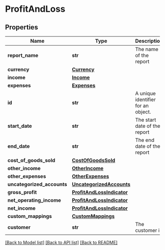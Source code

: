 # ProfitAndLoss


## Properties
Name | Type | Description | Notes
------------ | ------------- | ------------- | -------------
**report_name** | **str** | The name of the report | 
**currency** | [**Currency**](Currency.md) |  | 
**income** | [**Income**](Income.md) |  | 
**expenses** | [**Expenses**](Expenses.md) |  | 
**id** | **str** | A unique identifier for an object. | [optional] [readonly] 
**start_date** | **str** | The start date of the report | [optional] 
**end_date** | **str** | The end date of the report | [optional] 
**cost_of_goods_sold** | [**CostOfGoodsSold**](CostOfGoodsSold.md) |  | [optional] 
**other_income** | [**OtherIncome**](OtherIncome.md) |  | [optional] 
**other_expenses** | [**OtherExpenses**](OtherExpenses.md) |  | [optional] 
**uncategorized_accounts** | [**UncategorizedAccounts**](UncategorizedAccounts.md) |  | [optional] 
**gross_profit** | [**ProfitAndLossIndicator**](ProfitAndLossIndicator.md) |  | [optional] 
**net_operating_income** | [**ProfitAndLossIndicator**](ProfitAndLossIndicator.md) |  | [optional] 
**net_income** | [**ProfitAndLossIndicator**](ProfitAndLossIndicator.md) |  | [optional] 
**custom_mappings** | [**CustomMappings**](CustomMappings.md) |  | [optional] 
**customer** | **str** | The customer id | [optional] 

[[Back to Model list]](../../README.md#documentation-for-models) [[Back to API list]](../../README.md#documentation-for-api-endpoints) [[Back to README]](../../README.md)



